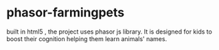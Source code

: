 # phasor-farmingpets

built in html5 , the project uses phasor js library. It is designed for kids to boost their cognition helping them learn animals' names.
